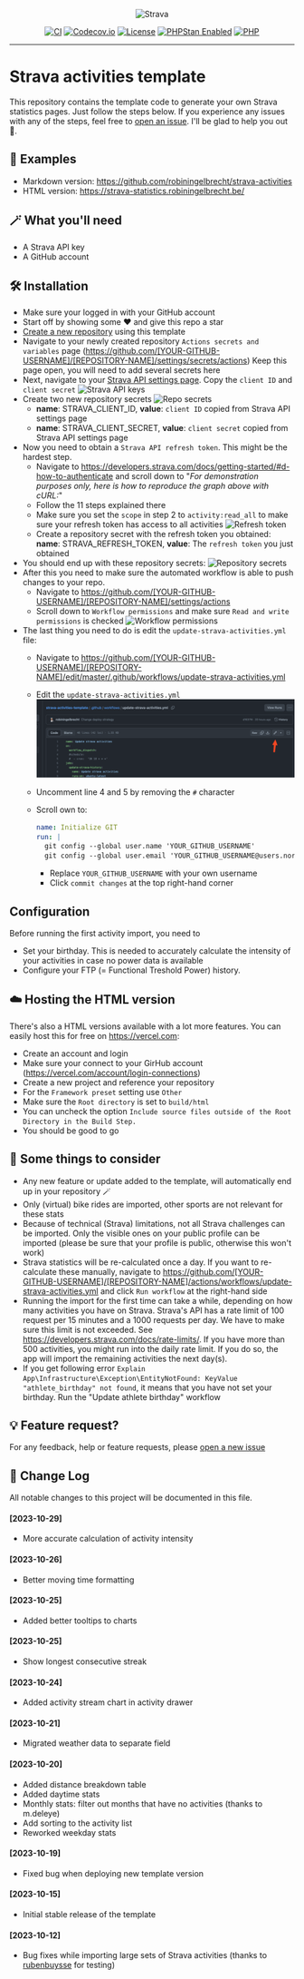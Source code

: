<p align="center">
    <img src="public/strava.png"
         alt="Strava">
</p>

<p align="center">
<a href="https://github.com/robiningelbrecht/strava-activities-template/actions/workflows/ci.yml"><img src="https://github.com/robiningelbrecht/strava-activities-template/actions/workflows/ci.yml/badge.svg" alt="CI"></a>
<a href="https://codecov.io/gh/robiningelbrecht/strava-activities-template" ><img src="https://codecov.io/gh/robiningelbrecht/strava-activities-template/graph/badge.svg?token=EomLHqg4JY" alt="Codecov.io"/></a>
<a href="https://github.com/robiningelbrecht/strava-activities-template/blob/master/LICENSE"><img src="https://img.shields.io/github/license/robiningelbrecht/strava-activities-template?color=428f7e&logo=open%20source%20initiative&logoColor=white" alt="License"></a>
<a href="https://phpstan.org/"><img src="https://img.shields.io/badge/PHPStan-level%208-succes.svg?logo=php&logoColor=white&color=31C652" alt="PHPStan Enabled"></a>
<a href="https://php.net/"><img src="https://img.shields.io/packagist/php-v/robiningelbrecht/strava-activities-template/dev-master?color=%23777bb3&logo=php&logoColor=white" alt="PHP"></a>
</p>

---

# Strava activities template

This repository contains the template code to generate your own Strava statistics pages.
Just follow the steps below. If you experience any issues with any of the steps,
feel free to [open an issue](https://github.com/robiningelbrecht/strava-activities-template/issues/new). I'll be glad to help you out 💅.

## 🦄 Examples

* Markdown version: https://github.com/robiningelbrecht/strava-activities
* HTML version: https://strava-statistics.robiningelbrecht.be/

## 🪄 What you'll need

* A Strava API key
* A GitHub account

## 🛠️ Installation

* Make sure your logged in with your GitHub account
* Start off by showing some ❤️ and give this repo a star
* [Create a new repository](https://github.com/new?template_name=strava-activities-template&template_owner=robiningelbrecht) using this template
* Navigate to your newly created repository `Actions secrets and variables` page (https://github.com/[YOUR-GITHUB-USERNAME]/[REPOSITORY-NAME]/settings/secrets/actions)
  Keep this page open, you will need to add several secrets here
* Next, navigate to your [Strava API settings page](https://www.strava.com/settings/api).
  Copy the `client ID` and `client secret`
  ![Strava API keys](files/install/strava-api-keys.png)
* Create two new repository secrets
  ![Repo secrets](files/install/repository-secrets.png)
    * __name__: STRAVA_CLIENT_ID, __value__: `client ID` copied from Strava API settings page
    * __name__: STRAVA_CLIENT_SECRET, __value__: `client secret` copied from Strava API settings page
* Now you need to obtain a `Strava API refresh token`. This might be the hardest step.
    * Navigate to https://developers.strava.com/docs/getting-started/#d-how-to-authenticate
      and scroll down to "_For demonstration purposes only, here is how to reproduce the graph above with cURL:_"
    * Follow the 11 steps explained there
    * Make sure you set the `scope` in step 2 to `activity:read_all` to make sure your refresh token has access to all activities
      ![Refresh token](files/install/strava-refresh-token.png)
    * Create a repository secret with the refresh token you obtained: __name__: STRAVA_REFRESH_TOKEN, __value__: The `refresh token` you just obtained
* You should end up with these repository secrets:
  ![Repository secrets](files/install/secrets-example.png)
* After this you need to make sure the automated workflow is able to push changes to your repo.
    * Navigate to https://github.com/[YOUR-GITHUB-USERNAME]/[REPOSITORY-NAME]/settings/actions
    * Scroll down to `Workflow permissions` and make sure `Read and write permissions` is checked
      ![Workflow permissions](files/install/workflow-permissions.png)
* The last thing you need to do is edit the `update-strava-activities.yml` file:
    * Navigate to https://github.com/[YOUR-GITHUB-USERNAME]/[REPOSITORY-NAME]/edit/master/.github/workflows/update-strava-activities.yml
    * Edit the `update-strava-activities.yml`
      ![Edit workflow](files/install/edit-workflow.png)
    * Uncomment line 4 and 5 by removing the `#` character
    * Scroll own to:
        ```yml
        name: Initialize GIT
        run: |
          git config --global user.name 'YOUR_GITHUB_USERNAME'
          git config --global user.email 'YOUR_GITHUB_USERNAME@users.noreply.github.com'
        ```

        * Replace `YOUR_GITHUB_USERNAME` with your own username
        * Click `commit changes` at the top right-hand corner

## Configuration

Before running the first activity import, you need to 

* Set your birthday. This is needed to accurately calculate the intensity of your activities 
  in case no power data is available
* Configure your FTP (= Functional Treshold Power) history.

## ☁️ Hosting the HTML version

There's also a HTML versions available with a lot more features. You can easily host this for free
on https://vercel.com:

* Create an account and login
* Make sure your connect to your GirHub account (https://vercel.com/account/login-connections)
* Create a new project and reference your repository
* For the `Framework preset` setting use `Other`
* Make sure the `Root directory` is set to `build/html`
* You can uncheck the option `Include source files outside of the Root Directory in the Build Step.`
* You should be good to go

## 🧐 Some things to consider

* Any new feature or update added to the template, will automatically end up in your repository 🪄
* Only (virtual) bike rides are imported, other sports are not relevant for these stats
* Because of technical (Strava) limitations, not all Strava challenges
  can be imported. Only the visible ones on your public profile can be imported 
  (please be sure that your profile is public, otherwise this won't work)
* Strava statistics will be re-calculated once a day. If you want to
  re-calculate these manually, navigate to https://github.com/[YOUR-GITHUB-USERNAME]/[REPOSITORY-NAME]/actions/workflows/update-strava-activities.yml
  and click `Run workflow` at the right-hand side
* Running the import for the first time can take a while, depending on how many activities you have on Strava.
  Strava's API has a rate limit of 100 request per 15 minutes and a 1000 requests per day. We have to make sure
  this limit is not exceeded. See https://developers.strava.com/docs/rate-limits/. If you have more than 500 activities,
  you might run into the daily rate limit. If you do so, the app will import the remaining activities the next day(s).
* If you get following error `Explain App\Infrastructure\Exception\EntityNotFound: KeyValue "athlete_birthday" not found`,
  it means that you have not set your birthday. Run the "Update athlete birthday" workflow
## 💡 Feature request?

For any feedback, help or feature requests, please [open a new issue](https://github.com/robiningelbrecht/strava-activities-template/issues/new)

## 📓 Change Log
All notable changes to this project will be documented in this file.

#### [2023-10-29]

* More accurate calculation of activity intensity

#### [2023-10-26]

* Better moving time formatting

#### [2023-10-25]

* Added better tooltips to charts

#### [2023-10-25]

* Show longest consecutive streak

#### [2023-10-24]

* Added activity stream chart in activity drawer

#### [2023-10-21]

* Migrated weather data to separate field

#### [2023-10-20]

* Added distance breakdown table
* Added daytime stats
* Monthly stats: filter out months that have no activities (thanks to m.deleye)
* Add sorting to the activity list
* Reworked weekday stats

#### [2023-10-19]

* Fixed bug when deploying new template version

#### [2023-10-15]

* Initial stable release of the template

#### [2023-10-12]

* Bug fixes while importing large sets of Strava activities (thanks to [rubenbuysse](https://github.com/rubenbuysse) for testing)
